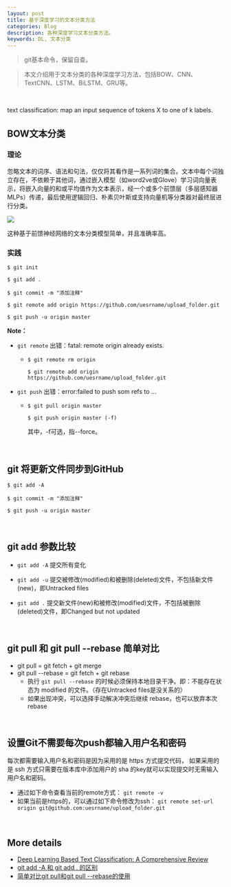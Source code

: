 ```yaml
---
layout: post
title: 基于深度学习的文本分类方法
categories: Blog
description: 各种深度学习文本分类方法。
keywords: DL, 文本分类
---
```


> git基本命令，保留自查。

> 本文介绍用于文本分类的各种深度学习方法，包括BOW、CNN、TextCNN、LSTM、BiLSTM、GRU等。

​	

text classification: map an input sequence of tokens X to one of k labels.



## BOW文本分类

### 理论

忽略文本的词序、语法和句法，仅仅将其看作是一系列词的集合。文本中每个词独立存在，不依赖于其他词，通过嵌入模型（如word2ve或Glove）学习词向量表示，将嵌入向量的和或平均值作为文本表示，经一个或多个前馈层（多层感知器MLPs）传递，最后使用逻辑回归、朴素贝叶斯或支持向量机等分类器对最终层进行分类。

![](https://gitee.com/misite_J/blog-img/raw/master/img/TextClassification-1.png)

这种基于前馈神经网络的文本分类模型简单，并且准确率高。



### 实践

```git
$ git init

$ git add .

$ git commit -m "添加注释"

$ git remote add origin https://github.com/uesrname/upload_folder.git

$ git push -u origin master
```

**Note：**

- `git remote` 出错：fatal: remote origin already exists.   

  - ```git
    $ git remote rm origin
    
    $ git remote add origin https://github.com/uesrname/upload_folder.git
    ```

- `git push` 出错：error:failed to push som refs to ...

  - ```git
    $ git pull origin master
    
    $ git push origin master (-f)
    ```

    其中，-f可选，指--force。



​	

## git 将更新文件同步到GitHub

```git
$ git add -A

$ git commit -m "添加注释"

$ git push -u origin master
```

​	



## git add 参数比较

- `git add -A`  提交所有变化

- `git add -u`  提交被修改(modified)和被删除(deleted)文件，不包括新文件(new)，即Untracked files

- `git add .`  提交新文件(new)和被修改(modified)文件，不包括被删除(deleted)文件，即Changed but not updated



​	

## git pull 和 git pull --rebase 简单对比

- git pull = git fetch + git merge
- git pull --rebase = git fetch + git rebase
  - 执行 `git pull --rebase` 的时候必须保持本地目录干净。即：不能存在状态为 modified 的文件。（存在Untracked files是没关系的）
  - 如果出现冲突，可以选择手动解决冲突后继续 rebase，也可以放弃本次 rebase
  



​	

## 设置Git不需要每次push都输入用户名和密码

每次都需要输入用户名和密码是因为采用的是 https 方式提交代码， 如果采用的是 ssh 方式只需要在版本库中添加用户的 sha 的key就可以实现提交时无需输入用户名和密码。

- 通过如下命令查看当前的remote方式： 
  `git remote -v`
- 如果当前是https的，可以通过如下命令修改为ssh： 
  `git remote set-url origin git@github.com:uesrname/upload_folder.git`

​	



## More details

- [Deep Learning Based Text Classification: A Comprehensive Review](https://arxiv.org/pdf/2004.03705.pdf)
- [git add -A 和 git add . 的区别](https://www.cnblogs.com/skura23/p/5859243.html)
- [简单对比git pull和git pull --rebase的使用](https://www.cnblogs.com/kevingrace/p/5896706.html )

